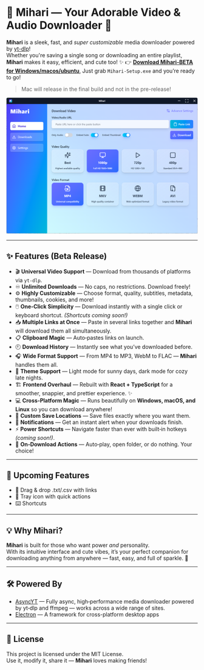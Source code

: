 # 🌸 Mihari — Your Adorable Video & Audio Downloader 💖

**Mihari** is a sleek, fast, and _super customizable_ media downloader powered by [yt-dlp](https://github.com/yt-dlp/yt-dlp)!  
Whether you're saving a single song or downloading an entire playlist, **Mihari** makes it easy, efficient, and cute too! ✨
👉 **[Download Mihari-BETA for Windows/macos/ubuntu](https://github.com/mahirox36/Mihari/releases/latest)**, Just grab `Mihari-Setup.exe` and you’re ready to go!

> Mac will release in the final build and not in the pre-release!

![Mihari Screenshot](assets/app.png)

---

## ✨ Features (Beta Release)

- 🎬 **Universal Video Support** — Download from thousands of platforms via `yt-dlp`.
- ♾️ **Unlimited Downloads** — No caps, no restrictions. Download freely!
- ⚙️ **Highly Customizable** — Choose format, quality, subtitles, metadata, thumbnails, cookies, and more!
- 🖱️ **One‑Click Simplicity** — Download instantly with a single click or keyboard shortcut. _(Shortcuts coming soon!)_
- 📥 **Multiple Links at Once** — Paste in several links together and **Mihari** will download them all simultaneously.
- 📋 **Clipboard Magic** — Auto‑pastes links on launch.
- 🕘 **Download History** — Instantly see what you’ve downloaded before.
- 🎧 **Wide Format Support** — From MP4 to MP3, WebM to FLAC — **Mihari** handles them all.
- 🌙 **Theme Support** — Light mode for sunny days, dark mode for cozy late nights.
- 🏗️ **Frontend Overhaul** — Rebuilt with **React + TypeScript** for a smoother, snappier, and prettier experience. ✨
- 💻 **Cross‑Platform Magic** — Runs beautifully on **Windows, macOS, and Linux** so you can download anywhere!
- 📁 **Custom Save Locations** — Save files exactly where you want them.
- 🔔 **Notifications** — Get an instant alert when your downloads finish.
- ⚡ **Power Shortcuts** — Navigate faster than ever with built‑in hotkeys _(coming soon!)_.
- 📂 **On‑Download Actions** — Auto‑play, open folder, or do nothing. Your choice!

---

## 🌸 Upcoming Features

- 📂 Drag & drop .txt/.csv with links
- 🍥 Tray icon with quick actions
- ⌨️ Shortcuts

---

## 💡 Why Mihari?

**Mihari** is built for those who want power _and_ personality.  
With its intuitive interface and cute vibes, it’s your perfect companion for downloading anything from anywhere — fast, easy, and full of sparkle. 🌟

---

## 🛠️ Powered By

- [AsyncYT](https://github.com/mahirox36/asyncyt) — Fully async, high‑performance media downloader powered by yt‑dlp and ffmpeg — works across a wide range of sites.
- [Electron](https://www.electronjs.org/) — A framework for cross-platform desktop apps

---

## 💖 License

This project is licensed under the MIT License.  
Use it, modify it, share it — **Mihari** loves making friends!
